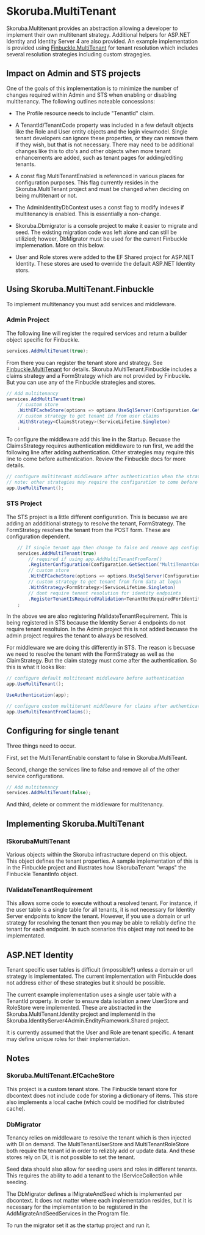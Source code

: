 ﻿# Skoruba.MultiTenant

Skoruba.Multitenant provides an abstraction allowing a developer to implement 
their own multitenant strategy.  Additional helpers for  ASP.NET Identity and 
Identity Server 4 are also provided.  An example implementation is provided 
using [Finbuckle.MultiTenant](https://www.finbuckle.com/MultiTenant)
for tenant resolution which includes several resolution strategies including
custom stragegies.  

## Impact on Admin and STS projects
One of the goals of this implementation is to minimize the number of changes
required within Admin and STS when enabling or disabling multitenancy.  The 
following outlines noteable concessions:

- The Profile resource needs to include "TenantId" claim.
- A TenantId/TenantCode property was included in a few default objects like
the Role and User entity objects and the login viewmodel.  Single tenant 
developers can ignore these properties, or they can remove them if they wish, 
but that is not necessary.  There may need to be additional changes 
like this to dto's and other objects when
more tenant enhancements are added, such as tenant pages for adding/editing
tenants.
- A const flag MultiTenantEnabled is referenced in various places for configuration
purposes.  This flag currently resides in the Skoruba.MultiTenant project and must
be changed when deciding on being multitenant or not.
- The AdminIdentityDbContext uses a const flag to modify indexes if
multitenancy is enabled.  This is essentially a non-change.
- Skoruba.Dbmigrator is a console project to make it easier to migrate and
seed.  The existing migration code was left alone and can still be utilizied;
howeer, DbMigrator must be used for the current Finbuckle implemenation.  More
on this below.

- User and Role stores were added to the EF Shared project for ASP.NET Identity.
These stores are used to override the default ASP.NET Identity stors.

## Using Skoruba.MultiTenant.Finbuckle
To implement multitenancy you must add services and middleware.  

### Admin Project
The following line will register the required services and return a builder object
specific for Finbuckle.  

```c#
services.AddMultiTenant(true);
```

From there you can register the tenant store and strategy.  See 
[Finbuckle.MultiTenant](https://www.finbuckle.com/MultiTenant) for details.
Skoruba.MultiTenant.Finbuckle includes a claims strategy and a FormStrategy which are not provided
by Finbuckle.  But you can use any of the Finbuckle strategies and stores.

```C#
// Add multitenancy
services.AddMultiTenant(true)
    // custom store
    .WithEFCacheStore(options => options.UseSqlServer(Configuration.GetConnectionString("TenantsDbConnection")))
    // custom strategy to get tenant id from user claims
    .WithStrategy<ClaimsStrategy>(ServiceLifetime.Singleton)
    ;
```

To configure the middleware add this line in the Startup.  Becuase the ClaimsStrategy 
requires authentication middleware to run first, we add the following line after 
adding authentication. Other strategies may require this line to come before
authentication.  Review the Finbuckle docs for more details.

```c#
// configure multitenant middleware after authentication when the strategy is to use claims
// note: other strategies may require the configuration to come before authentication.
app.UseMultiTenant();
```

### STS Project
The STS project is a little different configuration.  This is becuase we are adding
an addditional strategy to resolve the tenant, FormStrategy.  The FormStrategy
resolves the tenant from the POST form.  These are configuration dependent.

```c#
    // If single tenant app then change to false and remove app configuration
    services.AddMultiTenant(true)
        // required if using app.AddMultiTenantFromForm()
        .RegisterConfiguration(Configuration.GetSection("MultiTenantConfiguration"))
        // custom store
        .WithEFCacheStore(options => options.UseSqlServer(Configuration.GetConnectionString("TenantsDbConnection")))
        // custom strategy to get tenant from form data at login
        .WithStrategy<FormStrategy>(ServiceLifetime.Singleton)
        // dont require tenant resolution for identity endpoints
        .RegisterTenantIsRequiredValidation<TenantNotRequiredForIdentityServerEndpoints>()
    ;
```
In the above we are also registering IValidateTenantRequirement.  This is being registered in
STS because the Identity Server 4 endpoints do not require tenant resoltuion.  In the Admin project
this is not added becuase the admin project requires the tenant to always be resolved.

For middleware we are doing this differently in STS.  The reason is becuase we need to
resolve the tenant with the FormStrategy as well as the ClaimStrategy.  But the claim stategy
must come after the authentication.  So this is what it looks like:

```c#
// configure default multitenant middleware before authentication
app.UseMultiTenant();

UseAuthentication(app);

// configure custom multitenant middleware for claims after authentication
app.UseMultiTenantFromClaims();
``` 

## Configuring for single tenant
Three things need to occur.

First, set the MultiTenantEnable constant to false in Skoruba.MultiTeant.

Second, change the services line to false and remove all of the other service configurations.

```C#
// Add multitenancy
services.AddMultiTenant(false);
```

And third, delete or comment the middleware for multitenancy.


## Implementing Skoruba.MultiTenant

### ISkorubaMultiTenant
Various objects within the Skoruba infrastructure depend on this object.  This
object defines the tenant properties.  A sample implementation of this is in
the Finbuckle project and illustrates how ISkorubaTenant "wraps" the Finbuckle
TenantInfo object. 

### IValidateTenantRequirement
This allows some code to execute without a resolved tenant.  For instance,
if the user table is a single table for all tenants, it is not necessary
for Identity Server endpoints to know the tenant. However, if you use
a domain or url strategy for resolving the tenant then you may be able
to reliably define the tenant for each endpoint.  In such scenarios this
object may not need to be implementated.

## ASP.NET Identity
Tenant specific user tables is difficult (impossible?) unless a domain or url strategy
is implementated.  The current implementation with Finbuckle does not address
either of these strategies but it should be possible.

The current example implementation uses a single user table with a TenantId
property.  In order to ensure data isolation a new UserStore and RoleStore
were implemented.  These are abstracted in the Skoruba.MultiTenant.Identity 
project and implementd in the Skoruba.IdentityServer4Admin.EndityFramework.Shared
project.

It is currently assumed that the User and Role are tenant specific.  A tenant
may define unique roles for their implementation.

## Notes

### Skoruba.MultiTenant.EfCacheStore
This project is a custom tenant store.  The Finbuckle tenant store for dbcontext
does not include code for storing a dictionary of items.  This store also
implements a local cache (which could be modified for distributed cache).

### DbMigrator
Tenancy relies on middleware to resolve the tenant which is then injected with DI
on demand.  The MultiTenantUserStore and MultiTenantRoleStore both require the
tenant id in order to relizbly add or update data.  And these stores rely on Di, it
is not possible to set the tenant.

Seed data should also allow for seeding users and roles in different tenants.
This requires the ability to add a tenant to the IServiceCollection while seeding.

The DbMigrator defines a IMigrateAndSeed which is implemented per dbcontext.  It
does not matter where each implementation resides, but it is necessary for the 
implementation to be registered in the AddMigrateAndSeedServices in the Program
file.  

To run the migrator set it as the startup project and run it.